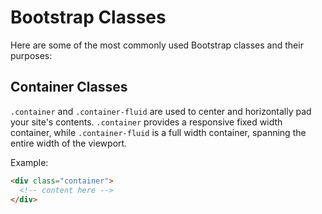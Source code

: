 # Bootstrap Classes

Here are some of the most commonly used Bootstrap classes and their purposes:

## Container Classes

`.container` and `.container-fluid` are used to center and horizontally pad your site's contents. `.container` provides a responsive fixed width container, while `.container-fluid` is a full width container, spanning the entire width of the viewport.

Example:
```html
<div class="container">
  <!-- content here -->
</div>
